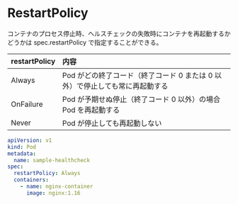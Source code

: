 # RestartPolicy

コンテナのプロセス停止時、ヘルスチェックの失敗時にコンテナを再起動するかどうかは spec.restartPolicy で指定することができる。

| restartPolicy | 内容                                                                         |
| :------------ | :--------------------------------------------------------------------------- |
| Always        | Pod がどの終了コード（終了コード 0 または 0 以外）で停止しても常に再起動する |
| OnFailure     | Pod が予期せぬ停止（終了コード 0 以外）の場合 Pod を再起動する               |
| Never         | Pod が停止しても再起動しない                                                 |

```Pod.yaml
apiVersion: v1
kind: Pod
metadata:
  name: sample-healthcheck
spec:
  restartPolicy: Always
  containers:
    - name: nginx-container
      image: nginx:1.16
```
